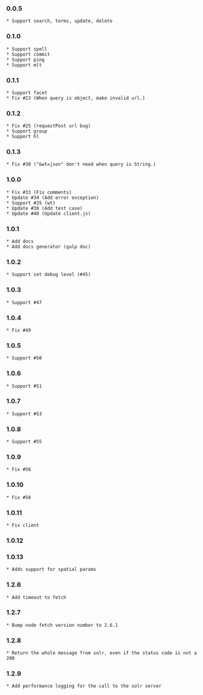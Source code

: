 ### 0.0.5

    * Support search, terms, update, delete

### 0.1.0

    * Support spell
    * Support commit
    * Support ping
    * Support mlt

### 0.1.1

    * Support facet
    * Fix #23 (When query is object, make invalid url.)

### 0.1.2

    * Fix #25 (requestPost url bug)
    * Support group
    * Support hl

### 0.1.3

    * Fix #30 ("&wt=json" don't need when query is String.)

### 1.0.0

    * Fix #33 (Fix comments)
    * Update #34 (Add error exception)
    * Support #35 (wt)
    * Update #38 (Add test case)
    * Update #40 (Update client.js)

### 1.0.1

    * Add docs
    * Add docs generator (gulp doc)

### 1.0.2

    * Support set debug level (#45)

### 1.0.3

    * Support #47

### 1.0.4

    * Fix #49

### 1.0.5

    * Support #50

### 1.0.6

    * Support #51

### 1.0.7

    * Support #53

### 1.0.8

    * Support #55

### 1.0.9

    * Fix #56

### 1.0.10

    * Fix #58

### 1.0.11

    * Fix client

### 1.0.12

### 1.0.13

    * Adds support for spatial params

### 1.2.6

    * Add timeout to fetch

### 1.2.7

    * Bump node fetch version number to 2.6.1

### 1.2.8

    * Return the whole message from solr, even if the status code is not a 200

### 1.2.9

    * Add performance logging for the call to the solr server
